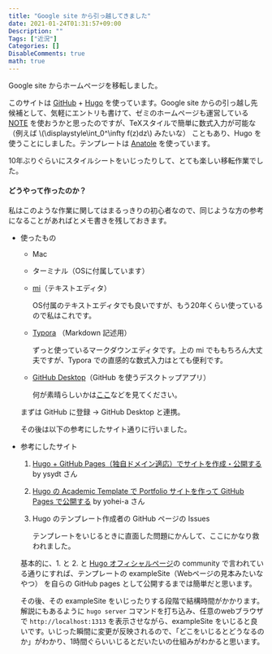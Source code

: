```yaml
---
title: "Google site から引っ越してきました"
date: 2021-01-24T01:31:57+09:00
Description: ""
Tags: ["近況"]
Categories: []
DisableComments: true
math: true
---
```


Google site からホームページを移転しました。<!--more-->

このサイトは [GitHub](https://github.co.jp/) + [Hugo](https://gohugo.io/) を使っています。Google site からの引っ越し先候補として、気軽にエントリも書けて、ゼミのホームページも運営している [NOTE](https://note.com/) を使おうかと思ったのですが、TeXスタイルで簡単に数式入力が可能な（例えば \\(\displaystyle\int_0^\infty f(z)dz\\) みたいな） こともあり、Hugo を使うことにしました。テンプレートは [Anatole](https://themes.gohugo.io/themes/anatole/) を使っています。

10年ぶりぐらいにスタイルシートをいじったりして、とても楽しい移転作業でした。

#### どうやって作ったのか？

私はこのような作業に関してはまるっきりの初心者なので、同じような方の参考になることがあればとメモ書きを残しておきます。

- 使ったもの

  - Mac

  - ターミナル（OSに付属しています）

  - [mi](https://www.mimikaki.net/)（テキストエディタ）

    OS付属のテキストエディタでも良いですが、もう20年くらい使っているので私はこれです。

  - [Typora](https://typora.io/) （Markdown 記述用）

    ずっと使っているマークダウンエディタです。上の mi でももちろん大丈夫ですが、Typora での直感的な数式入力はとても便利です。

  - [GitHub Desktop](https://desktop.github.com/)（GitHub を使うデスクトップアプリ）

    何が素晴らしいかは[ここ](https://ferret-plus.com/8498)などを見てください。

  まずは GitHub に登録 → GitHub Desktop と連携。

  その後は以下の参考にしたサイト通りに行いました。 

- 参考にしたサイト

  1. [Hugo + GitHub Pages（独自ドメイン適応）でサイトを作成・公開する](https://qiita.com/ysdyt/items/a581277dd1312a0e83c3) by ysydt さん

  2. [Hugo の Academic Template で Portfolio サイトを作って GitHub Pages で公開する](https://yohei-a.hatenablog.jp/entry/20210102/1609593616) by yohei-a さん

  3. Hugo のテンプレート作成者の GitHub ページの Issues 

     テンプレートをいじるときに直面した問題にかんして、ここにかなり救われました。

  基本的に、1. と 2. と [Hugo オフィシャルページ](https://gohugo.io/)の community で言われている通りにすれば、テンプレートの exampleSite（Webページの見本みたいなやつ） を自らの GitHub pages として公開するまでは簡単だと思います。

  その後、その exampleSite をいじったりする段階で結構時間がかかります。解説にもあるように `hugo server` コマンドを打ち込み、任意のwebブラウザで `http://localhost:1313` を表示させながら、exampleSite をいじると良いです。いじった瞬間に変更が反映されるので、「どこをいじるとどうなるのか」がわかり、1時間ぐらいいじるとだいたいの仕組みがわかると思います。





